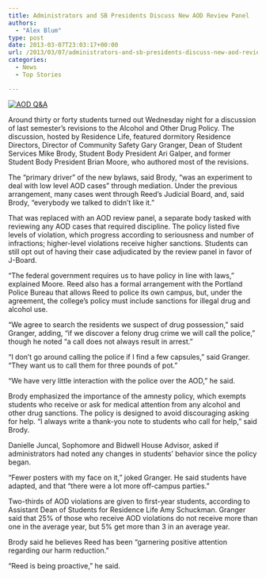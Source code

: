 ```yaml
---
title: Administrators and SB Presidents Discuss New AOD Review Panel
authors: 
  - "Alex Blum"
type: post
date: 2013-03-07T23:03:17+00:00
url: /2013/03/07/administrators-and-sb-presidents-discuss-new-aod-review-panel/
categories:
  - News
  - Top Stories

---
```

[<img class="aligncenter size-full wp-image-2123" alt="AOD Q&A" src="https://i1.wp.com/www.reedquest.org/wp-content/uploads/2013/03/AOD-QA_web.jpg?resize=770%2C513" data-recalc-dims="1" />][1]

Around thirty or forty students turned out Wednesday night for a discussion of last semester&#8217;s revisions to the Alcohol and Other Drug Policy. The discussion, hosted by Residence Life, featured dormitory Residence Directors, Director of Community Safety Gary Granger, Dean of Student Services Mike Brody, Student Body President Ari Galper, and former Student Body President Brian Moore, who authored most of the revisions.

The “primary driver” of the new bylaws, said Brody, “was an experiment to deal with low level AOD cases” through mediation. Under the previous arrangement, many cases went through Reed&#8217;s Judicial Board, and, said Brody, “everybody we talked to didn&#8217;t like it.”

That was replaced with an AOD review panel, a separate body tasked with reviewing any AOD cases that required discipline. The policy listed five levels of violation, which progress according to seriousness and number of infractions; higher-level violations receive higher sanctions. Students can still opt out of having their case adjudicated by the review panel in favor of J-Board.

“The federal government requires us to have policy in line with laws,” explained Moore. Reed also has a formal arrangement with the Portland Police Bureau that allows Reed to police its own campus, but, under the agreement, the college’s policy must include sanctions for illegal drug and alcohol use.

“We agree to search the residents we suspect of drug possession,” said Granger, adding, “if we discover a felony drug crime we will call the police,” though he noted “a call does not always result in arrest.”

“I don&#8217;t go around calling the police if I find a few capsules,” said Granger. “They want us to call them for three pounds of pot.”

“We have very little interaction with the police over the AOD,” he said.

Brody emphasized the importance of the amnesty policy, which exempts students who receive or ask for medical attention from any alcohol and other drug sanctions. The policy is designed to avoid discouraging asking for help. “I always write a thank-you note to students who call for help,” said Brody.

Danielle Juncal, Sophomore and Bidwell House Advisor, asked if administrators had noted any changes in students&#8217; behavior since the policy began.

“Fewer posters with my face on it,” joked Granger. He said students have adapted, and that “there were a lot more off-campus parties.”

Two-thirds of AOD violations are given to first-year students, according to Assistant Dean of Students for Residence Life Amy Schuckman. Granger said that 25% of those who receive AOD violations do not receive more than one in the average year, but 5% get more than 3 in an average year.

Brody said he believes Reed has been “garnering positive attention regarding our harm reduction.”

“Reed is being proactive,” he said.

 [1]: https://i1.wp.com/www.reedquest.org/wp-content/uploads/2013/03/AOD-QA_web.jpg